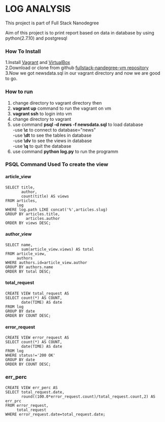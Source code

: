 # LOG ANALYSIS

This project is part of Full Stack Nanodegree 

Aim of this project is to print report based on data in database by using python(2.7.10) 
and postgresql

### How To Install<br>
1.Install [Vagrant](https://www.vagrantup.com/) and [VirtualBox](https://www.virtualbox.org/)<br>
2.Download or clone from github [fullstack-nandegree-vm repository](https://github.com/udacity/fullstack-nanodegree-vm)</br>
3.Now we got newsdata.sql in our vagrant directory and now we are good to go.</br>

### How to run<br>
1. change directory to vagrant directory then<br>
2. **vagrant up** command to run the vagrant on vm<br>
3. **vagrant ssh** to login into vm<br>
4. change directory to vagrant<br>
5. use command **psql -d news -f newsdata.sql** to load database<br>
    -use **\c** to connect to database="news"<br>
    -use **\dt** to see the tables in database<br>
    -use **\dv** to see the views in database<br>
    -use **\q** to quit the database<br>
6. use command **python log.py** to run the programm<br>


### PSQL Command Used To create the view
#### article_view
```CREATE VIEW article_view AS
SELECT title,
       author,
       count(title) AS views
FROM articles,
     log
WHERE log.path LIKE concat('%',articles.slug)
GROUP BY articles.title,
         articles.author
ORDER BY views DESC;
```
#### author_view
```CREATE VIEW author_view AS
SELECT name,
       sum(article_view.views) AS total
FROM article_view,
     authors
WHERE authors.id=article_view.author
GROUP BY authors.name
ORDER BY total DESC;
```


#### total_request

```
CREATE VIEW total_request AS
SELECT count(*) AS COUNT,
       date(TIME) AS date
FROM log
GROUP BY date
ORDER BY COUNT DESC;

```

#### error_request
```
CREATE VIEW error_request AS
SELECT count(*) AS COUNT,
       date(TIME) AS date
FROM log
WHERE status!='200 OK'
GROUP BY date
ORDER BY COUNT DESC;
```

### err_perc
```
CREATE VIEW err_perc AS
SELECT total_request.date,
       round((100.0*error_request.count)/total_request.count,2) AS err_prc
FROM error_request,
     total_request
WHERE error_request.date=total_request.date;
```


